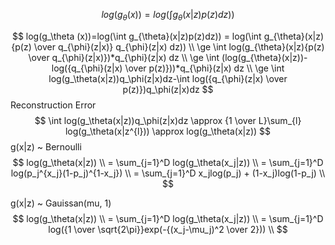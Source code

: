 $$
log(g_\theta (x))=log(\int g_{\theta}(x|z)p(z)dz))
$$

$$
log(g_\theta (x))=log(\int g_{\theta}(x|z)p(z)dz)) = log(\int g_{\theta}(x|z){p(z) \over q_{\phi}(z|x)} q_{\phi}(z|x) dz)) \\
\ge \int log(g_{\theta}(x|z){p(z) \over q_{\phi}(z|x)})*q_{\phi}(z|x) dz \\
\ge \int (log(g_{\theta}(x|z))-log({q_{\phi}(z|x) \over p(z)}))*q_{\phi}(z|x) dz \\
\ge \int log(g_\theta(x|z))q_\phi(z|x)dz-\int log({q_{\phi}(z|x) \over p(z)})q_\phi(z|x)dz
$$
Reconstruction Error
$$
\int log(g_\theta(x|z))q_\phi(z|x)dz \approx {1 \over L}\sum_{l} log(g_\theta(x|z^{l})) \approx log(g_\theta(x|z))
$$
g(x|z) ~ Bernoulli
$$
log(g_\theta(x|z)) \\
= \sum_{j=1}^D log(g_\theta(x_j|z)) \\
= \sum_{j=1}^D log(p_j^{x_j}(1-p_j)^{1-x_j}) \\
= \sum_{j=1}^D x_jlog(p_j) + (1-x_j)log(1-p_j) \\
$$

g(x|z) ~ Gauissan(mu, 1)
$$
log(g_\theta(x|z)) \\
= \sum_{j=1}^D log(g_\theta(x_j|z)) \\
= \sum_{j=1}^D log({1 \over \sqrt{2\pi}}exp(-{(x_j-\mu_j)^2 \over 2})) \\
$$
<!--stackedit_data:
eyJoaXN0b3J5IjpbLTY5OTY1OTk2LC01ODc0OTc5MjYsLTE3OD
U5MTQsLTE2MDUwNjc2MjQsODYwNjkwNzAyLC05NjEwNTM0MzVd
fQ==
-->